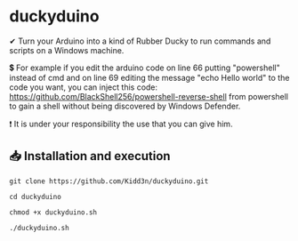 # duckyduino
✔ Turn your Arduino into a kind of Rubber Ducky to run commands and scripts on a Windows machine.

💲 For example if you edit the arduino code on line 66 putting "powershell" instead of cmd and on line 69 editing the message "echo Hello world" to the code you want, you can inject this code: https://github.com/BlackShell256/powershell-reverse-shell from powershell to gain a shell without being discovered by Windows Defender.

❗ It is under your responsibility the use that you can give him.

## 📥 Installation and execution

```
git clone https://github.com/Kidd3n/duckyduino.git

cd duckyduino

chmod +x duckyduino.sh

./duckyduino.sh
```

